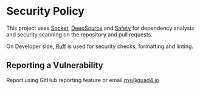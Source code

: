# Security Policy

This project uses [Socket](https://socket.dev/), [DeepSource](https://deepsource.com/) and [Safety](https://www.getsafety.com/cli) for dependency analysis and security scanning on the repository and pull requests.

On Developer side, [Ruff](https://docs.astral.sh/ruff/) is used for security checks, formatting and linting.

## Reporting a Vulnerability

Report using GitHub reporting feature or email [rns@quad4.io](mailto:rns@quad4.io)
